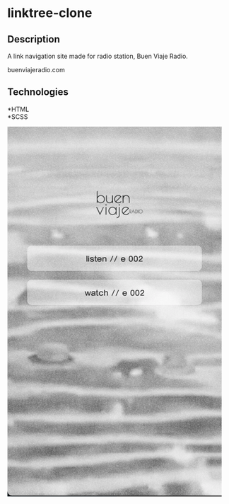 # linktree-clone

## Description

A link navigation site made for radio station, Buen Viaje Radio. 

buenviajeradio.com 

## Technologies

*HTML</br>
*SCSS</br>

![](/images/buenviaje-main-screenshot.png)
